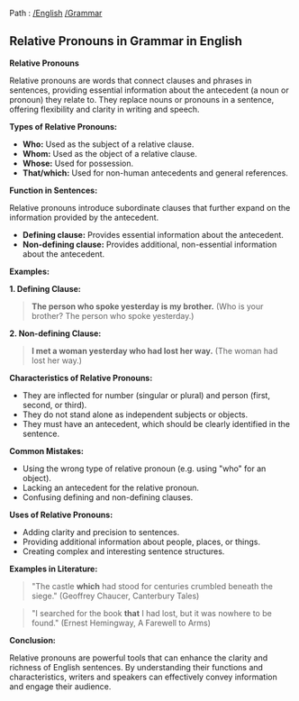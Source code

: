 Path : [/English](<..\..\index.md>) [/Grammar](<..\index.md>)
## Relative Pronouns in Grammar in English

**Relative Pronouns**

Relative pronouns are words that connect clauses and phrases in sentences, providing essential information about the antecedent (a noun or pronoun) they relate to. They replace nouns or pronouns in a sentence, offering flexibility and clarity in writing and speech.

**Types of Relative Pronouns:**

* **Who:** Used as the subject of a relative clause. 
* **Whom:** Used as the object of a relative clause.
* **Whose:** Used for possession.
* **That/which:** Used for non-human antecedents and general references.

**Function in Sentences:**

Relative pronouns introduce subordinate clauses that further expand on the information provided by the antecedent. 

* **Defining clause:** Provides essential information about the antecedent. 
* **Non-defining clause:** Provides additional, non-essential information about the antecedent.

**Examples:**

**1. Defining Clause:**

> **The person who spoke yesterday is my brother.** (Who is your brother? The person who spoke yesterday.)

**2. Non-defining Clause:**

> **I met a woman yesterday who had lost her way.** (The woman had lost her way.) 

**Characteristics of Relative Pronouns:**

- They are inflected for number (singular or plural) and person (first, second, or third).
- They do not stand alone as independent subjects or objects.
- They must have an antecedent, which should be clearly identified in the sentence.

**Common Mistakes:**

- Using the wrong type of relative pronoun (e.g. using "who" for an object).
- Lacking an antecedent for the relative pronoun.
- Confusing defining and non-defining clauses.


**Uses of Relative Pronouns:**

- Adding clarity and precision to sentences.
- Providing additional information about people, places, or things.
- Creating complex and interesting sentence structures.

**Examples in Literature:**

> "The castle **which** had stood for centuries crumbled beneath the siege." (Geoffrey Chaucer, Canterbury Tales)

> "I searched for the book **that** I had lost, but it was nowhere to be found." (Ernest Hemingway, A Farewell to Arms)


**Conclusion:**

Relative pronouns are powerful tools that can enhance the clarity and richness of English sentences. By understanding their functions and characteristics, writers and speakers can effectively convey information and engage their audience.
